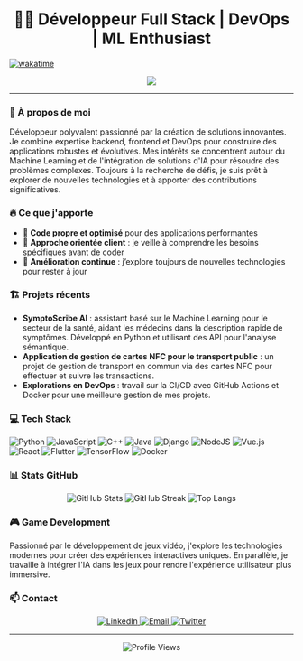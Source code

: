 <h1 align="center">👨‍💻 Développeur Full Stack | DevOps | ML Enthusiast</h1>

[![wakatime](https://wakatime.com/badge/user/2f786ee1-3d5c-4264-941c-a7428ae32771.svg)](https://wakatime.com/@2f786ee1-3d5c-4264-941c-a7428ae32771)

<p align="center">
  <a href="https://github.com/DenverCoder1/readme-typing-svg">
    <img src="https://readme-typing-svg.herokuapp.com?lines=Backend+Developer;Frontend+Developer;DevOps+Engineer;Machine+Learning+Enthusiast;Game+Development+Passionate&center=true&width=500&height=50">
  </a>
</p>

---

### 🚀 À propos de moi

Développeur polyvalent passionné par la création de solutions innovantes. Je combine expertise backend, frontend et DevOps pour construire des applications robustes et évolutives. Mes intérêts se concentrent autour du Machine Learning et de l'intégration de solutions d'IA pour résoudre des problèmes complexes. Toujours à la recherche de défis, je suis prêt à explorer de nouvelles technologies et à apporter des contributions significatives.

### 🔥 Ce que j'apporte

- 🔹 **Code propre et optimisé** pour des applications performantes
- 🔹 **Approche orientée client** : je veille à comprendre les besoins spécifiques avant de coder
- 🔹 **Amélioration continue** : j’explore toujours de nouvelles technologies pour rester à jour

### 🏗️ Projets récents

- **SymptoScribe AI** : assistant basé sur le Machine Learning pour le secteur de la santé, aidant les médecins dans la description rapide de symptômes. Développé en Python et utilisant des API pour l'analyse sémantique.
- **Application de gestion de cartes NFC pour le transport public** : un projet de gestion de transport en commun via des cartes NFC pour effectuer et suivre les transactions.
- **Explorations en DevOps** : travail sur la CI/CD avec GitHub Actions et Docker pour une meilleure gestion de mes projets.

### 💻 Tech Stack

![Python](https://img.shields.io/badge/python-3670A0?style=for-the-badge&logo=python&logoColor=ffdd54)
![JavaScript](https://img.shields.io/badge/javascript-%23323330.svg?style=for-the-badge&logo=javascript&logoColor=%23F7DF1E)
![C++](https://img.shields.io/badge/c++-%2300599C.svg?style=for-the-badge&logo=c%2B%2B&logoColor=white)
![Java](https://img.shields.io/badge/java-%23ED8B00.svg?style=for-the-badge&logo=openjdk&logoColor=white)
![Django](https://img.shields.io/badge/django-%23092E20.svg?style=for-the-badge&logo=django&logoColor=white)
![NodeJS](https://img.shields.io/badge/node.js-6DA55F?style=for-the-badge&logo=node.js&logoColor=white)
![Vue.js](https://img.shields.io/badge/vue.js-%2335495e.svg?style=for-the-badge&logo=vuedotjs&logoColor=%234FC08D)
![React](https://img.shields.io/badge/react-%2320232a.svg?style=for-the-badge&logo=react&logoColor=%2361DAFB)
![Flutter](https://img.shields.io/badge/Flutter-%2302569B.svg?style=for-the-badge&logo=Flutter&logoColor=white)
![TensorFlow](https://img.shields.io/badge/TensorFlow-%23FF6F00.svg?style=for-the-badge&logo=TensorFlow&logoColor=white)
![Docker](https://img.shields.io/badge/Docker-%230db7ed.svg?style=for-the-badge&logo=docker&logoColor=white)

### 📊 Stats GitHub

<div align="center">
  <img src="https://github-readme-stats.vercel.app/api?username=VOTRE_USERNAME&show_icons=true&theme=radical" alt="GitHub Stats" />
  <img src="https://github-readme-streak-stats.herokuapp.com/?user=VOTRE_USERNAME&theme=radical" alt="GitHub Streak" />
  <img src="https://github-readme-stats.vercel.app/api/top-langs/?username=VOTRE_USERNAME&layout=compact&theme=radical" alt="Top Langs" />
</div>

### 🎮 Game Development

Passionné par le développement de jeux vidéo, j'explore les technologies modernes pour créer des expériences interactives uniques. En parallèle, je travaille à intégrer l'IA dans les jeux pour rendre l'expérience utilisateur plus immersive.

### 📫 Contact

<p align="center">
  <a href="https://linkedin.com/in/VOTRE_PROFIL">
    <img src="https://img.shields.io/badge/linkedin-%230077B5.svg?style=for-the-badge&logo=linkedin&logoColor=white" alt="LinkedIn" />
  </a>
  <a href="mailto:VOTRE_EMAIL">
    <img src="https://img.shields.io/badge/email-D14836?style=for-the-badge&logo=gmail&logoColor=white" alt="Email" />
  </a>
  <a href="https://twitter.com/VOTRE_TWITTER">
    <img src="https://img.shields.io/badge/twitter-%231DA1F2.svg?style=for-the-badge&logo=twitter&logoColor=white" alt="Twitter" />
  </a>
</p>

---
<p align="center">
  <img src="https://komarev.com/ghpvc/?username=VOTRE_USERNAME&label=Profile%20views&color=0e75b6&style=flat" alt="Profile Views" />
</p>
